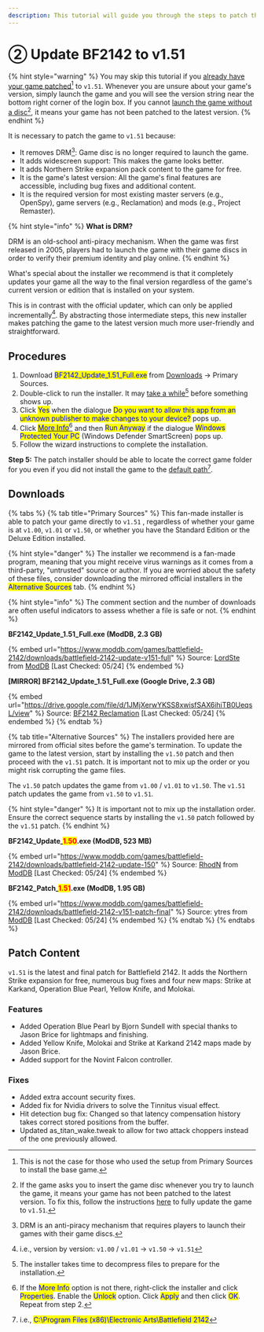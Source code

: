 ```yaml
---
description: This tutorial will guide you through the steps to patch the game.
---
```


# ② Update BF2142 to v1.51

{% hint style="warning" %}
You may skip this tutorial if you [already have your game patched](#user-content-fn-1)[^1] to `v1.51`. Whenever you are unsure about your game's version, simply launch the game and you will see the version string near the bottom right corner of the login box. If you cannot [launch the game without a disc](#user-content-fn-2)[^2], it means your game has not been patched to the latest version.
{% endhint %}

It is necessary to patch the game to `v1.51` because:

* It removes DRM[^3]: Game disc is no longer required to launch the game.
* It adds widescreen support: This makes the game looks better.
* It adds Northern Strike expansion pack content to the game for free.
* It is the game's latest version: All the game's final features are accessible, including bug fixes and additional content.
* It is the required version for most existing master servers (e.g., OpenSpy), game servers (e.g., Reclamation) and mods (e.g., Project Remaster).

{% hint style="info" %}
**What is DRM?**

DRM is an old-school anti-piracy mechanism. When the game was first released in 2005, players had to launch the game with their game discs in order to verify their premium identity and play online.
{% endhint %}

What's special about the installer we recommend is that it completely updates your game all the way to the final version regardless of the game's current version or edition that is installed on your system.

This is in contrast with the official updater, which can only be applied incrementally[^4]. By abstracting those intermediate steps, this new installer makes patching the game to the latest version much more user-friendly and straightforward.

## Procedures

1. Download <mark style="color:blue;">BF2142\_Update\_1.51\_Full.exe</mark> from [Downloads](2.-installing-v1.51-patch.md#downloads) -> Primary Sources.
2. Double-click to run the installer. It may [take a while](#user-content-fn-5)[^5] before something shows up.
3. Click <mark style="color:blue;">Yes</mark> when the dialogue <mark style="color:blue;">Do you want to allow this app from an unknown publisher to make changes to your device?</mark> pops up.
4. ​Click [<mark style="color:blue;">More Info</mark>](#user-content-fn-6)[^6] and then <mark style="color:blue;">Run Anyway</mark> if the dialogue <mark style="color:blue;">Windows Protected Your PC</mark> (Windows Defender SmartScreen) pops up.
5. Follow the wizard instructions to complete the installation.​

**Step 5:** The patch installer should be able to locate the correct game folder for you even if you did not install the game to the [default path](#user-content-fn-7)[^7].

## Downloads

{% tabs %}
{% tab title="Primary Sources" %}
This fan-made installer is able to patch your game directly to `v1.51` , regardless of whether your game is at `v1.00`, `v1.01` or `v1.50`, or whether you have the Standard Edition or the Deluxe Edition installed.&#x20;

{% hint style="danger" %}
The installer we recommend is a fan-made program, meaning that you might receive virus warnings as it comes from a third-party, "untrusted" source or author. If you are worried about the safety of these files, consider downloading the mirrored official installers in the <mark style="color:blue;">Alternative Sources</mark> tab.
{% endhint %}

{% hint style="info" %}
The comment section and the number of downloads are often useful indicators to assess whether a file is safe or not.
{% endhint %}

**BF2142\_Update\_1.51\_Full.exe (ModDB, 2.3 GB)**

{% embed url="https://www.moddb.com/games/battlefield-2142/downloads/battlefield-2142-update-v151-full" %}
Source: [LordSte](https://www.moddb.com/members/lordste) from [ModDB](https://www.moddb.com/) \[Last Checked: 05/24]
{% endembed %}

**\[MIRROR] BF2142\_Update\_1.51\_Full.exe (Google Drive, 2.3 GB)**

{% embed url="https://drive.google.com/file/d/1JMjXerwYKSS8xwisfSAX6ihiTB0UeqsL/view" %}
Source: [BF2142 Reclamation](https://battlefield2142.co/) \[Last Checked: 05/24]
{% endembed %}
{% endtab %}

{% tab title="Alternative Sources" %}
The installers provided here are mirrored from official sites before the game's termination. To update the game to the latest version, start by installing the `v1.50` patch and then proceed with the `v1.51` patch. It is important not to mix up the order or you might risk corrupting the game files.

The `v1.50` patch updates the game from `v1.00` / `v1.01` to `v1.50`. The `v1.51` patch updates the game from `v1.50` to `v1.51`.

{% hint style="danger" %}
It is important not to mix up the installation order. Ensure the correct sequence starts by installing the `v1.50` patch followed by the `v1.51` patch.
{% endhint %}

**BF2142\_Update\_**<mark style="color:red;">**1.50**</mark>**.exe (ModDB, 523 MB)**

{% embed url="https://www.moddb.com/games/battlefield-2142/downloads/battlefield-2142-update-150" %}
Source: [RhodN](https://www.moddb.com/members/grafix1) from [ModDB](https://www.moddb.com/) \[Last Checked: 05/24]
{% endembed %}

**BF2142\_Patch\_**<mark style="color:red;">**1.51**</mark>**.exe (ModDB, 1.95 GB)**

{% embed url="https://www.moddb.com/games/battlefield-2142/downloads/battlefield-2142-v151-patch-final" %}
Source: ytres from [ModDB](https://www.moddb.com/) \[Last Checked: 05/24]
{% endembed %}
{% endtab %}
{% endtabs %}

## Patch Content

`v1.51` is the latest and final patch for Battlefield 2142. It adds the Northern Strike expansion for free, numerous bug fixes and four new maps: Strike at Karkand, Operation Blue Pearl, Yellow Knife, and Molokai.

### Features

* Added Operation Blue Pearl by Bjorn Sundell with special thanks to Jason Brice for lightmaps and finishing.
* Added Yellow Knife, Molokai and Strike at Karkand 2142 maps made by Jason Brice.
* Added support for the Novint Falcon controller.

### Fixes

* Added extra account security fixes.
* Added fix for Nvidia drivers to solve the Tinnitus visual effect.
* Hit detection bug fix: Changed so that latency compensation history takes correct stored positions from the buffer.
* Updated as\_titan\_wake.tweak to allow for two attack choppers instead of the one previously allowed.

[^1]: This is not the case for those who used the setup from Primary Sources to install the base game.

[^2]: If the game asks you to insert the game disc whenever you try to launch the game, it means your game has not been patched to the latest version. To fix this,  follow the instructions [here](2.-installing-v1.51-patch.md) to fully update the game to `v1.51`.

[^3]: DRM is an anti-piracy mechanism that requires players to launch their games with their game discs.

[^4]: i.e., version by version: `v1.00` / `v1.01` -> `v1.50` -> `v1.51`

[^5]: The installer takes time to decompress files to prepare for the installation.

[^6]: If the <mark style="color:blue;">More Info</mark> option is not there, right-click the installer and click <mark style="color:blue;">Properties</mark>. Enable the <mark style="color:blue;">Unlock</mark> option. Click <mark style="color:blue;">Apply</mark> and then click <mark style="color:blue;">OK</mark>. Repeat from step 2.

[^7]: i.e., <mark style="color:blue;">C:\Program Files (x86)\Electronic Arts\Battlefield 2142</mark>
